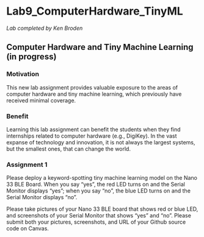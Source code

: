 # Lab9_ComputerHardware_TinyML

*Lab completed by Ken Broden*

## Computer Hardware and Tiny Machine Learning (in progress)

### Motivation

This new lab assignment provides valuable exposure to the areas of computer hardware and tiny machine learning, which previously have received minimal coverage.

### Benefit

Learning this lab assignment can benefit the students when they find internships related to computer hardware (e.g., DigiKey). In the vast expanse of technology and innovation, it is not always the largest systems, but the smallest ones, that can change the world.

### Assignment 1

Please deploy a keyword-spotting tiny machine learning model on the Nano 33 BLE Board. When you say “yes”, the red LED turns on and the Serial Monitor displays “yes”; when you say “no”, the blue LED turns on and the Serial Monitor displays “no”.

Please take pictures of your Nano 33 BLE board that shows red or blue LED, and screenshots of your Serial Monitor that shows “yes” and “no”. Please submit both your pictures, screenshots, and URL of your Github source code on Canvas.
